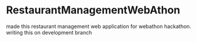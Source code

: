# RestaurantManagementWebAthon
made this restaurant management web application for webathon hackathon.
writing this on development branch